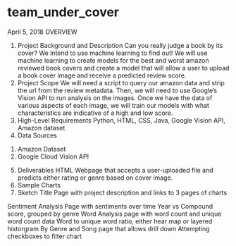 # team_under_cover
April 5, 2018
OVERVIEW
1.	Project Background and Description
Can you really judge a book by its cover? We intend to use machine learning to find out! We will use machine learning to create models for the best and worst amazon reviewed book covers and create a model that will allow a user to upload a book cover image and receive a predicted review score.
2.	Project Scope
We will need a script to query our amazon data and strip the url from the review metadata. Then, we will need to use Google’s Vision API to run analysis on the images. Once we have the data of various aspects of each image, we will train our models with what characteristics are indicative of a high and low score.  
3.	High-Level Requirements
Python, HTML, CSS, Java, Google Vision API, Amazon dataset 
4.	Data Sources
1)	Amazon Dataset
2)	Google Cloud Vision API
5.	Deliverables
HTML Webpage that accepts a user-uploaded file and predicts either rating or genre based on cover image. 
6.	Sample Charts
7.	Sketch
Title Page with project description and links to 3 pages of charts
 
Sentiment Analysis Page with sentiments over time
Year vs Compound score, grouped by genre
Word Analysis page with word count and unique word count data
	Word to unique word ratio, either hear map or layered historgram
By Genre and Song page that allows drill down
	Attempting checkboxes to filter chart
